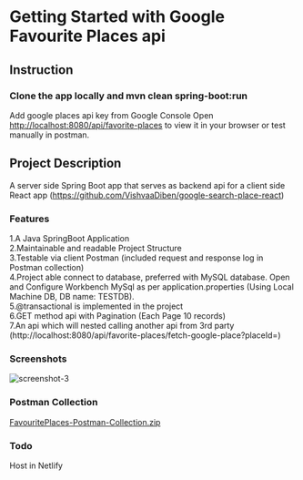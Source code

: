 # Getting Started with Google Favourite Places api

## Instruction

### Clone the app locally and mvn clean spring-boot:run
Add google places api key from Google Console
Open [http://localhost:8080/api/favorite-places](http://localhost:8080/api/favorite-places) to view it in your browser or test manually in postman.

## Project Description 

A server side Spring Boot app that serves as backend api for a client side React app (https://github.com/VishvaaDiben/google-search-place-react)

### Features
1.A Java SpringBoot Application <br>
2.Maintainable and readable Project Structure <br>
3.Testable via client Postman (included request and response log in Postman collection) <br>
4.Project able connect to database, preferred with MySQL database. Open and Configure Workbench MySql as per application.properties (Using Local Machine DB, DB name: TESTDB). <br>
5.@transactional is implemented in the project <br>
6.GET method api with Pagination (Each Page 10 records) <br>
7.An api which will nested calling another api from 3rd party (http://localhost:8080/api/favorite-places/fetch-google-place?placeId=) <br>

### Screenshots
![screenshot-3](https://github.com/user-attachments/assets/98c727be-a79f-4f74-b896-40f7b926407d)

### Postman Collection
[FavouritePlaces-Postman-Collection.zip](https://github.com/user-attachments/files/18629438/FavouritePlaces-Postman-Collection.zip)

### Todo

Host in Netlify
